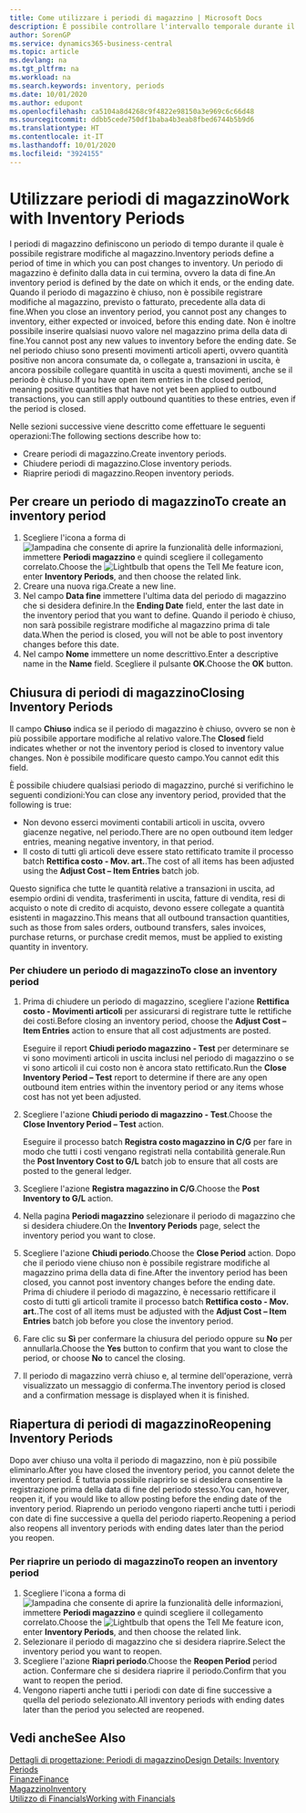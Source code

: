 ```yaml
---
title: Come utilizzare i periodi di magazzino | Microsoft Docs
description: È possibile controllare l'intervallo temporale durante il quale si possono registrare modifiche al magazzino defininendo periodi di magazzino.
author: SorenGP
ms.service: dynamics365-business-central
ms.topic: article
ms.devlang: na
ms.tgt_pltfrm: na
ms.workload: na
ms.search.keywords: inventory, periods
ms.date: 10/01/2020
ms.author: edupont
ms.openlocfilehash: ca5104a8d4268c9f4822e98150a3e969c6c66d48
ms.sourcegitcommit: ddbb5cede750df1baba4b3eab8fbed6744b5b9d6
ms.translationtype: HT
ms.contentlocale: it-IT
ms.lasthandoff: 10/01/2020
ms.locfileid: "3924155"
---
```

# <a name="work-with-inventory-periods"></a><span data-ttu-id="d714c-103">Utilizzare periodi di magazzino</span><span class="sxs-lookup"><span data-stu-id="d714c-103">Work with Inventory Periods</span></span>
<span data-ttu-id="d714c-104">I periodi di magazzino definiscono un periodo di tempo durante il quale è possibile registrare modifiche al magazzino.</span><span class="sxs-lookup"><span data-stu-id="d714c-104">Inventory periods define a period of time in which you can post changes to inventory.</span></span> <span data-ttu-id="d714c-105">Un periodo di magazzino è definito dalla data in cui termina, ovvero la data di fine.</span><span class="sxs-lookup"><span data-stu-id="d714c-105">An inventory period is defined by the date on which it ends, or the ending date.</span></span> <span data-ttu-id="d714c-106">Quando il periodo di magazzino è chiuso, non è possibile registrare modifiche al magazzino, previsto o fatturato, precedente alla data di fine.</span><span class="sxs-lookup"><span data-stu-id="d714c-106">When you close an inventory period, you cannot post any changes to inventory, either expected or invoiced, before this ending date.</span></span> <span data-ttu-id="d714c-107">Non è inoltre possibile inserire qualsiasi nuovo valore nel magazzino prima della data di fine.</span><span class="sxs-lookup"><span data-stu-id="d714c-107">You cannot post any new values to inventory before the ending date.</span></span> <span data-ttu-id="d714c-108">Se nel periodo chiuso sono presenti movimenti articoli aperti, ovvero quantità positive non ancora consumate da, o collegate a, transazioni in uscita, è ancora possibile collegare quantità in uscita a questi movimenti, anche se il periodo è chiuso.</span><span class="sxs-lookup"><span data-stu-id="d714c-108">If you have open item entries in the closed period, meaning positive quantities that have not yet been applied to outbound transactions, you can still apply outbound quantities to these entries, even if the period is closed.</span></span>  

<span data-ttu-id="d714c-109">Nelle sezioni successive viene descritto come effettuare le seguenti operazioni:</span><span class="sxs-lookup"><span data-stu-id="d714c-109">The following sections describe how to:</span></span>

* <span data-ttu-id="d714c-110">Creare periodi di magazzino.</span><span class="sxs-lookup"><span data-stu-id="d714c-110">Create inventory periods.</span></span>  
* <span data-ttu-id="d714c-111">Chiudere periodi di magazzino.</span><span class="sxs-lookup"><span data-stu-id="d714c-111">Close inventory periods.</span></span>  
* <span data-ttu-id="d714c-112">Riaprire periodi di magazzino.</span><span class="sxs-lookup"><span data-stu-id="d714c-112">Reopen inventory periods.</span></span>  

## <a name="to-create-an-inventory-period"></a><span data-ttu-id="d714c-113">Per creare un periodo di magazzino</span><span class="sxs-lookup"><span data-stu-id="d714c-113">To create an inventory period</span></span>  
1. <span data-ttu-id="d714c-114">Scegliere l'icona a forma di ![lampadina che consente di aprire la funzionalità delle informazioni](media/ui-search/search_small.png "Informazioni sull'operazione che si desidera eseguire"), immettere **Periodi magazzino** e quindi scegliere il collegamento correlato.</span><span class="sxs-lookup"><span data-stu-id="d714c-114">Choose the ![Lightbulb that opens the Tell Me feature](media/ui-search/search_small.png "Tell me what you want to do") icon, enter **Inventory Periods**, and then choose the related link.</span></span>  
2. <span data-ttu-id="d714c-115">Creare una nuova riga.</span><span class="sxs-lookup"><span data-stu-id="d714c-115">Create a new line.</span></span>  
3. <span data-ttu-id="d714c-116">Nel campo **Data fine** immettere l'ultima data del periodo di magazzino che si desidera definire.</span><span class="sxs-lookup"><span data-stu-id="d714c-116">In the **Ending Date** field, enter the last date in the inventory period that you want to define.</span></span> <span data-ttu-id="d714c-117">Quando il periodo è chiuso, non sarà possibile registrare modifiche al magazzino prima di tale data.</span><span class="sxs-lookup"><span data-stu-id="d714c-117">When the period is closed, you will not be able to post inventory changes before this date.</span></span>  
4. <span data-ttu-id="d714c-118">Nel campo **Nome** immettere un nome descrittivo.</span><span class="sxs-lookup"><span data-stu-id="d714c-118">Enter a descriptive name in the **Name** field.</span></span> <span data-ttu-id="d714c-119">Scegliere il pulsante **OK**.</span><span class="sxs-lookup"><span data-stu-id="d714c-119">Choose the **OK** button.</span></span>  

## <a name="closing-inventory-periods"></a><span data-ttu-id="d714c-120">Chiusura di periodi di magazzino</span><span class="sxs-lookup"><span data-stu-id="d714c-120">Closing Inventory Periods</span></span>  
<span data-ttu-id="d714c-121">Il campo **Chiuso** indica se il periodo di magazzino è chiuso, ovvero se non è più possibile apportare modifiche al relativo valore.</span><span class="sxs-lookup"><span data-stu-id="d714c-121">The **Closed** field indicates whether or not the inventory period is closed to inventory value changes.</span></span> <span data-ttu-id="d714c-122">Non è possibile modificare questo campo.</span><span class="sxs-lookup"><span data-stu-id="d714c-122">You cannot edit this field.</span></span>  

<span data-ttu-id="d714c-123">È possibile chiudere qualsiasi periodo di magazzino, purché si verifichino le seguenti condizioni:</span><span class="sxs-lookup"><span data-stu-id="d714c-123">You can close any inventory period, provided that the following is true:</span></span>  

* <span data-ttu-id="d714c-124">Non devono esserci movimenti contabili articoli in uscita, ovvero giacenze negative, nel periodo.</span><span class="sxs-lookup"><span data-stu-id="d714c-124">There are no open outbound item ledger entries, meaning negative inventory, in that period.</span></span>  
* <span data-ttu-id="d714c-125">Il costo di tutti gli articoli deve essere stato rettificato tramite il processo batch **Rettifica costo - Mov. art.**.</span><span class="sxs-lookup"><span data-stu-id="d714c-125">The cost of all items has been adjusted using the **Adjust Cost – Item Entries** batch job.</span></span>  

<span data-ttu-id="d714c-126">Questo significa che tutte le quantità relative a transazioni in uscita, ad esempio ordini di vendita, trasferimenti in uscita, fatture di vendita, resi di acquisto o note di credito di acquisto, devono essere collegate a quantità esistenti in magazzino.</span><span class="sxs-lookup"><span data-stu-id="d714c-126">This means that all outbound transaction quantities, such as those from sales orders, outbound transfers, sales invoices, purchase returns, or purchase credit memos, must be applied to existing quantity in inventory.</span></span>  

### <a name="to-close-an-inventory-period"></a><span data-ttu-id="d714c-127">Per chiudere un periodo di magazzino</span><span class="sxs-lookup"><span data-stu-id="d714c-127">To close an inventory period</span></span>  
1. <span data-ttu-id="d714c-128">Prima di chiudere un periodo di magazzino, scegliere l'azione **Rettifica costo - Movimenti articoli** per assicurarsi di registrare tutte le rettifiche dei costi.</span><span class="sxs-lookup"><span data-stu-id="d714c-128">Before closing an inventory period, choose the **Adjust Cost – Item Entries** action to ensure that all cost adjustments are posted.</span></span>

     <span data-ttu-id="d714c-129">Eseguire il report **Chiudi periodo magazzino - Test** per determinare se vi sono movimenti articoli in uscita inclusi nel periodo di magazzino o se vi sono articoli il cui costo non è ancora stato rettificato.</span><span class="sxs-lookup"><span data-stu-id="d714c-129">Run the **Close Inventory Period – Test** report to determine if there are any open outbound item entries within the inventory period or any items whose cost has not yet been adjusted.</span></span>  
2. <span data-ttu-id="d714c-130">Scegliere l'azione **Chiudi periodo di magazzino - Test**.</span><span class="sxs-lookup"><span data-stu-id="d714c-130">Choose the **Close Inventory Period – Test** action.</span></span>  

     <span data-ttu-id="d714c-131">Eseguire il processo batch **Registra costo magazzino in C/G** per fare in modo che tutti i costi vengano registrati nella contabilità generale.</span><span class="sxs-lookup"><span data-stu-id="d714c-131">Run the **Post Inventory Cost to G/L** batch job to ensure that all costs are posted to the general ledger.</span></span>  
3. <span data-ttu-id="d714c-132">Scegliere l'azione **Registra magazzino in C/G**.</span><span class="sxs-lookup"><span data-stu-id="d714c-132">Choose the **Post Inventory to G/L** action.</span></span>  
4. <span data-ttu-id="d714c-133">Nella pagina **Periodi magazzino** selezionare il periodo di magazzino che si desidera chiudere.</span><span class="sxs-lookup"><span data-stu-id="d714c-133">On the **Inventory Periods** page, select the inventory period you want to close.</span></span>  
5. <span data-ttu-id="d714c-134">Scegliere l'azione **Chiudi periodo**.</span><span class="sxs-lookup"><span data-stu-id="d714c-134">Choose the **Close Period** action.</span></span> <span data-ttu-id="d714c-135">Dopo che il periodo viene chiuso non è possibile registrare modifiche al magazzino prima della data di fine.</span><span class="sxs-lookup"><span data-stu-id="d714c-135">After the inventory period has been closed, you cannot post inventory changes before the ending date.</span></span> <span data-ttu-id="d714c-136">Prima di chiudere il periodo di magazzino, è necessario rettificare il costo di tutti gli articoli tramite il processo batch **Rettifica costo - Mov. art.**.</span><span class="sxs-lookup"><span data-stu-id="d714c-136">The cost of all items must be adjusted with the **Adjust Cost – Item Entries** batch job before you close the inventory period.</span></span>  
6. <span data-ttu-id="d714c-137">Fare clic su **Sì** per confermare la chiusura del periodo oppure su **No** per annullarla.</span><span class="sxs-lookup"><span data-stu-id="d714c-137">Choose the **Yes** button to confirm that you want to close the period, or choose **No** to cancel the closing.</span></span>  
7. <span data-ttu-id="d714c-138">Il periodo di magazzino verrà chiuso e, al termine dell'operazione, verrà visualizzato un messaggio di conferma.</span><span class="sxs-lookup"><span data-stu-id="d714c-138">The inventory period is closed and a confirmation message is displayed when it is finished.</span></span>  

## <a name="reopening-inventory-periods"></a><span data-ttu-id="d714c-139">Riapertura di periodi di magazzino</span><span class="sxs-lookup"><span data-stu-id="d714c-139">Reopening Inventory Periods</span></span>  
<span data-ttu-id="d714c-140">Dopo aver chiuso una volta il periodo di magazzino, non è più possibile eliminarlo.</span><span class="sxs-lookup"><span data-stu-id="d714c-140">After you have closed the inventory period, you cannot delete the inventory period.</span></span> <span data-ttu-id="d714c-141">È tuttavia possibile riaprirlo se si desidera consentire la registrazione prima della data di fine del periodo stesso.</span><span class="sxs-lookup"><span data-stu-id="d714c-141">You can, however, reopen it, if you would like to allow posting before the ending date of the inventory period.</span></span> <span data-ttu-id="d714c-142">Riaprendo un periodo vengono riaperti anche tutti i periodi con date di fine successive a quella del periodo riaperto.</span><span class="sxs-lookup"><span data-stu-id="d714c-142">Reopening a period also reopens all inventory periods with ending dates later than the period you reopen.</span></span>  

### <a name="to-reopen-an-inventory-period"></a><span data-ttu-id="d714c-143">Per riaprire un periodo di magazzino</span><span class="sxs-lookup"><span data-stu-id="d714c-143">To reopen an inventory period</span></span>  
1. <span data-ttu-id="d714c-144">Scegliere l'icona a forma di ![lampadina che consente di aprire la funzionalità delle informazioni](media/ui-search/search_small.png "Informazioni sull'operazione che si desidera eseguire"), immettere **Periodi magazzino** e quindi scegliere il collegamento correlato.</span><span class="sxs-lookup"><span data-stu-id="d714c-144">Choose the ![Lightbulb that opens the Tell Me feature](media/ui-search/search_small.png "Tell me what you want to do") icon, enter **Inventory Periods**, and then choose the related link.</span></span>  
2. <span data-ttu-id="d714c-145">Selezionare il periodo di magazzino che si desidera riaprire.</span><span class="sxs-lookup"><span data-stu-id="d714c-145">Select the inventory period you want to reopen.</span></span>  
3. <span data-ttu-id="d714c-146">Scegliere l'azione **Riapri periodo**.</span><span class="sxs-lookup"><span data-stu-id="d714c-146">Choose the **Reopen Period** period action.</span></span> <span data-ttu-id="d714c-147">Confermare che si desidera riaprire il periodo.</span><span class="sxs-lookup"><span data-stu-id="d714c-147">Confirm that you want to reopen the period.</span></span>  
4. <span data-ttu-id="d714c-148">Vengono riaperti anche tutti i periodi con date di fine successive a quella del periodo selezionato.</span><span class="sxs-lookup"><span data-stu-id="d714c-148">All inventory periods with ending dates later than the period you selected are reopened.</span></span>  

## <a name="see-also"></a><span data-ttu-id="d714c-149">Vedi anche</span><span class="sxs-lookup"><span data-stu-id="d714c-149">See Also</span></span>  
[<span data-ttu-id="d714c-150">Dettagli di progettazione: Periodi di magazzino</span><span class="sxs-lookup"><span data-stu-id="d714c-150">Design Details: Inventory Periods</span></span>](design-details-inventory-periods.md)  
[<span data-ttu-id="d714c-151">Finanze</span><span class="sxs-lookup"><span data-stu-id="d714c-151">Finance</span></span>](finance.md)  
[<span data-ttu-id="d714c-152">Magazzino</span><span class="sxs-lookup"><span data-stu-id="d714c-152">Inventory</span></span>](inventory-manage-inventory.md)  
[<span data-ttu-id="d714c-153">Utilizzo di Financials</span><span class="sxs-lookup"><span data-stu-id="d714c-153">Working with Financials</span></span>](ui-work-product.md)
